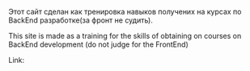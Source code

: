 Этот сайт сделан как тренировка навыков получених на курсах по BackEnd разработке(за фронт не судить).  



This site is made as a training for the skills of obtaining on courses on BackEnd development (do not judge for the FrontEnd) 

Link:
